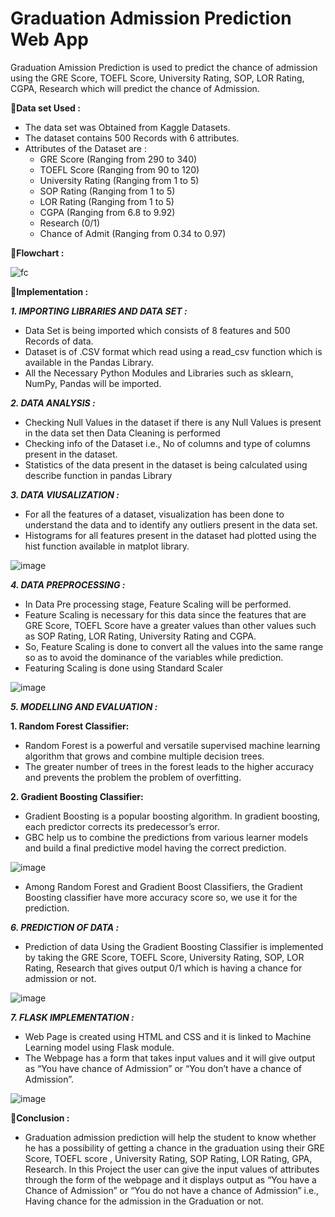 # Graduation Admission Prediction Web App
Graduation Amission Prediction is used to predict the chance of admission using the GRE Score, TOEFL Score, University Rating, SOP, LOR Rating, CGPA, Research which will predict the chance of Admission.

:pushpin:**Data set Used :**

* The data set was Obtained from Kaggle Datasets.
* The dataset contains 500 Records with 6 attributes.
* Attributes of the Dataset are :
    * GRE Score  (Ranging from 290 to 340)
    * TOEFL Score  (Ranging from 90 to 120)
    * University Rating  (Ranging from 1 to 5)
    * SOP Rating  (Ranging from 1 to 5)
    * LOR Rating  (Ranging from 1 to 5)
    * CGPA  (Ranging from 6.8 to 9.92)
    * Research  (0/1)
    * Chance of Admit  (Ranging from 0.34 to 0.97)

:pushpin:**Flowchart :**

![fc](https://user-images.githubusercontent.com/67002556/209352481-e26effb4-002c-4d7a-97a9-b66977a98a4e.png)

:pushpin:**Implementation :**
  
  ***1. IMPORTING LIBRARIES AND DATA SET :***
  
  * Data Set is being imported which consists of 8 features and 500 Records of data.
  * Dataset is of .CSV format which read using a read_csv function which is available in the Pandas Library.
  * All the Necessary Python Modules and Libraries such as sklearn, NumPy, Pandas will be imported.
 
 ***2. DATA ANALYSIS  :***
 
   * Checking Null Values in the dataset if there is any Null Values is present in the data set then Data Cleaning is performed
   * Checking info of the Dataset i.e., No of columns and type of columns present in the dataset.
   * Statistics of the data present in the dataset is being calculated using describe function in pandas Library

 ***3. DATA VIUSALIZATION  :***
 
   * For all the features of a dataset, visualization has been done to understand the data and to identify any outliers present in the data set.
   * Histograms for all features present in the dataset  had plotted using the hist function available in matplot library.
   
   ![image](https://user-images.githubusercontent.com/67002556/219555734-bc37541c-be3f-4b58-bb63-2b558a503c50.png)

***4. DATA PREPROCESSING  :***

   * In Data Pre processing stage, Feature Scaling will be performed.
   * Feature Scaling is necessary for this data since the features that are GRE Score, TOEFL Score have a greater values than other values such as SOP Rating, LOR      Rating, University Rating and CGPA.
   * So, Feature Scaling is done to convert all the values into the same range so as to avoid the dominance of the variables while prediction.
   * Featuring Scaling is done using Standard Scaler
   
![image](https://user-images.githubusercontent.com/67002556/219556455-cd159cb7-b8fe-4b02-859b-60ed5553c6e8.png)

***5. MODELLING AND EVALUATION :***

   **1. Random Forest Classifier:**
   
   * Random Forest  is a powerful and versatile supervised machine learning algorithm that  grows and combine multiple decision trees.
   * The greater number of trees in the forest leads to the higher accuracy and prevents the problem the problem of overfitting.
   
   **2. Gradient Boosting Classifier:**
   
   * Gradient Boosting is a popular boosting algorithm. In gradient boosting, each predictor corrects its predecessor’s error.
   * GBC help us to combine the predictions from various learner models and build a final predictive model having the correct prediction. 
   
   ![image](https://user-images.githubusercontent.com/67002556/219557289-4f8967f1-929b-452a-afec-57b2354e8d24.png)
   
   * Among Random Forest and Gradient Boost Classifiers, the Gradient Boosting classifier have more accuracy score so, we use it for the prediction.

***6. PREDICTION OF DATA :***
   
   * Prediction of data Using the Gradient Boosting Classifier is implemented by taking the GRE Score, TOEFL Score, University Rating, SOP, LOR Rating, Research that gives output 0/1 which is having a chance for admission or not.
   
   ![image](https://user-images.githubusercontent.com/67002556/219557856-d69c0010-a211-401a-824a-ffa53c47c101.png)
   
***7. FLASK IMPLEMENTATION :***

   * Web Page is created using HTML and CSS and it is linked to Machine Learning model using Flask module.
   * The Webpage has a form that takes input values and it will give output as “You have chance of Admission” or “You don’t have a chance of Admission”.
   
   ![image](https://user-images.githubusercontent.com/67002556/219558032-09044bb5-c25a-4295-9080-965052928ad4.png)
   

:pushpin:**Conclusion :**

   * Graduation admission prediction will help the student to know whether he has a possibility of getting a chance in the graduation using their GRE Score, TOEFL score , University Rating, SOP Rating, LOR Rating, GPA, Research. In this Project the user can give the input values of attributes through the form of the webpage and it displays output as “You have a Chance of Admission” or “You do not have a chance of Admission” i.e., Having chance for the admission in the Graduation or not.







